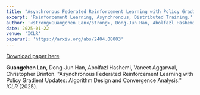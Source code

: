 ```yaml
---
title: "Asynchronous Federated Reinforcement Learning with Policy Gradient Updates: Algorithm Design and Convergence Analysis"
excerpt: 'Reinforcement Learning, Asynchronous, Distributed Training.'
author: '<strong>Guangchen Lan</strong>, Dong-Jun Han, Abolfazl Hashemi, Vaneet Aggarwal, Christopher Brinton.'
date: 2025-01-22
venue: 'ICLR'
paperurl: 'https://arxiv.org/abs/2404.08003'
---
```


[Download paper here](https://arxiv.org/abs/2404.08003)

**Guangchen Lan**, Dong-Jun Han, Abolfazl Hashemi, Vaneet Aggarwal, Christopher Brinton. "Asynchronous Federated Reinforcement Learning with Policy Gradient Updates: Algorithm Design and Convergence Analysis." <i>ICLR</i> (2025).
